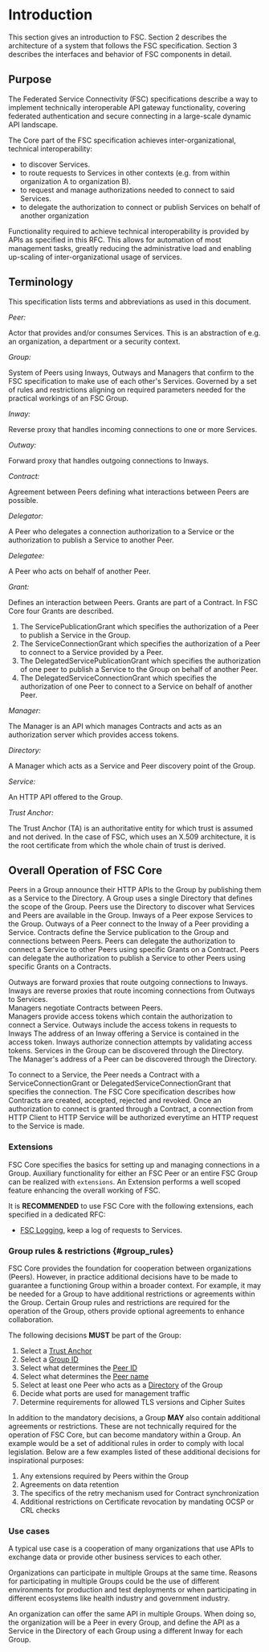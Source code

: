 # Introduction

This section gives an introduction to FSC.
Section 2 describes the architecture of a system that follows the FSC specification.
Section 3 describes the interfaces and behavior of FSC components in detail.

## Purpose

The Federated Service Connectivity (FSC) specifications describe a way to implement technically interoperable API gateway functionality, covering federated authentication and secure connecting in a large-scale dynamic API landscape. 

The Core part of the FSC specification achieves inter-organizational, technical interoperability:

- to discover Services.
- to route requests to Services in other contexts (e.g. from within organization A to organization B).
- to request and manage authorizations needed to connect to said Services.
- to delegate the authorization to connect or publish Services on behalf of another organization

Functionality required to achieve technical interoperability is provided by APIs as specified in this RFC. This allows for automation of most management tasks, greatly reducing the administrative load and enabling up-scaling of inter-organizational usage of services.

## Terminology

This specification lists terms and abbreviations as used in this document.

*Peer:*

Actor that provides and/or consumes Services. This is an abstraction of e.g. an organization, a department or a security context.

*Group:*

System of Peers using Inways, Outways and Managers that confirm to the FSC specification to make use of each other's Services.
Governed by a set of rules and restrictions aligning on required parameters needed for the practical workings of an FSC Group.

*Inway:*

Reverse proxy that handles incoming connections to one or more Services.

*Outway:*

Forward proxy that handles outgoing connections to Inways.

*Contract:*

Agreement between Peers defining what interactions between Peers are possible.

*Delegator:*

A Peer who delegates a connection authorization to a Service or the authorization to publish a Service to another Peer.

*Delegatee:*

A Peer who acts on behalf of another Peer.

*Grant:*

Defines an interaction between Peers. Grants are part of a Contract. In FSC Core four Grants are described.

1. The ServicePublicationGrant which specifies the authorization of a Peer to publish a Service in the Group.
2. The ServiceConnectionGrant which specifies the authorization of a Peer to connect to a Service provided by a Peer.
3. The DelegatedServicePublicationGrant which specifies the authorization of one peer to publish a Service to the Group on behalf of another Peer.
4. The DelegatedServiceConnectionGrant which specifies the authorization of one Peer to connect to a Service on behalf of another Peer.

*Manager:*

The Manager is an API which manages Contracts and acts as an authorization server which provides access tokens.

*Directory:*

A Manager which acts as a Service and Peer discovery point of the Group.

*Service:*

An HTTP API offered to the Group.

*Trust Anchor:*

The Trust Anchor (TA) is an authoritative entity for which trust is assumed and not derived. In the case of FSC, which uses an X.509 architecture, it is the root certificate from which the whole chain of trust is derived.

## Overall Operation of FSC Core

Peers in a Group announce their HTTP APIs to the Group by publishing them as a Service to the Directory. A Group uses a single Directory that defines the scope of the Group. Peers use the Directory to discover what Services and Peers are available in the Group.
Inways of a Peer expose Services to the Group. 
Outways of a Peer connect to the Inway of a Peer providing a Service.
Contracts define the Service publication to the Group and connections between Peers.
Peers can delegate the authorization to connect a Service to other Peers using specific Grants on a Contract.
Peers can delegate the authorization to publish a Service to other Peers using specific Grants on a Contracts.

Outways are forward proxies that route outgoing connections to Inways.  
Inways are reverse proxies that route incoming connections from Outways to Services.  
Managers negotiate Contracts between Peers.  
Managers provide access tokens which contain the authorization to connect a Service. 
Outways include the access tokens in requests to Inways
The address of an Inway offering a Service is contained in the access token. 
Inways authorize connection attempts by validating access tokens.
Services in the Group can be discovered through the Directory.  
The Manager's address of a Peer can be discovered through the Directory. 

To connect to a Service, the Peer needs a Contract with a ServiceConnectionGrant or DelegatedServiceConnectionGrant that specifies the connection. The FSC Core specification describes how Contracts are created, accepted, rejected and revoked. Once an authorization to connect is granted through a Contract, a connection from HTTP Client to HTTP Service will be authorized everytime an HTTP request to the Service is made.

### Extensions
FSC Core specifies the basics for setting up and managing connections in a Group.
Auxiliary functionality for either an FSC Peer or an entire FSC Group can be realized with `extensions`. An Extension performs a well scoped feature enhancing the overall working of FSC. 

It is **RECOMMENDED** to use FSC Core with the following extensions, each specified in a dedicated RFC:

- [FSC Logging](https://gitdocumentatie.logius.nl/publicatie/fsc/logging/), keep a log of requests to Services.

### Group rules & restrictions {#group_rules}
FSC Core provides the foundation for cooperation between organizations (Peers). However, in practice additional decisions have to be made to guarantee a functioning Group within a broader context.
For example, it may be needed for a Group to have additional restrictions or agreements within the Group. Certain Group rules and restrictions are required for the operation of the Group, others provide optional agreements to enhance collaboration.

The following decisions **MUST** be part of the Group:
1. Select a [Trust Anchor](#trust_anchor)
2. Select a [Group ID](#group_id)
3. Select what determines the [Peer ID](#peer_id)
4. Select what determines the [Peer name](#peer_name)
5. Select at least one Peer who acts as a [Directory](#directory) of the Group
6. Decide what ports are used for management traffic
7. Determine requirements for allowed TLS versions and Cipher Suites 

In addition to the mandatory decisions, a Group **MAY** also contain additional agreements or restrictions. These are not technically required for the operation of FSC Core, but can become mandatory within a Group. An example would be a set of additional rules in order to comply with local legislation.
Below are a few examples listed of these additional decisions for inspirational purposes:
1. Any extensions required by Peers within the Group
2. Agreements on data retention
3. The specifics of the retry mechanism used for Contract synchronization
4. Additional restrictions on Certificate revocation by mandating OCSP or CRL checks


### Use cases

A typical use case is a cooperation of many organizations that use APIs to exchange data or provide other business services to each other.

Organizations can participate in multiple Groups at the same time. 
Reasons for participating in multiple Groups could be the use of different environments for production and test deployments or when participating in different ecosystems like health industry and government industry.

An organization can offer the same API in multiple Groups. When doing so, the organization will be a Peer in every Group, and define the API as a Service in the Directory of each Group using a different Inway for each Group.
